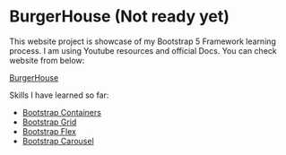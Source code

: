# BurgerHouse (Not ready yet)

This website project is showcase of my Bootstrap 5 Framework learning process. I am using Youtube resources and official Docs. You can check website from
below:

<a href="//shamilx.github.io/BurgerHouse">BurgerHouse</a>


Skills I have learned so far:
<ul>
<li><a href="https://getbootstrap.com/docs/5.0/layout/containers/">Bootstrap Containers</a></li>
<li><a href="https://getbootstrap.com/docs/5.0/layout/grid/">Bootstrap Grid</a></li>
<li><a href="https://getbootstrap.com/docs/4.0/utilities/flex/">Bootstrap Flex</a></li>
<li><a href="https://getbootstrap.com/docs/4.0/components/carousel/">Bootstrap Carousel</a></li>
</ul>
